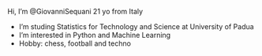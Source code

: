 Hi, I’m @GiovanniSequani 21 yo from Italy
- I’m studing Statistics for Technology and Science at University of Padua
- I’m interested in Python and Machine Learning
- Hobby: chess, football and techno

<!---
GiovanniSequani/GiovanniSequani is a ✨ special ✨ repository because its `README.md` (this file) appears on your GitHub profile.
You can click the Preview link to take a look at your changes.
--->
